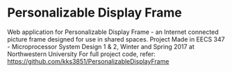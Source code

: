 # Personalizable Display Frame

Web application for Personalizable Display Frame - an Internet connected picture frame designed for use in shared spaces.
Project Made in EECS 347 - Microprocessor System Design 1 & 2, Winter and Spring 2017 at Northwestern University
For full project code, refer: https://github.com/kks3851/PersonalizableDisplayFrame